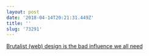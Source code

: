 ```yaml
---
layout: post
date: '2018-04-14T20:21:31.449Z'
title: ''
slug: '73291'
---
```

[Brutalist (web) design is the bad influence we all need](https://www.imaginarycloud.com/blog/why-we-need-web-brutalism/)
